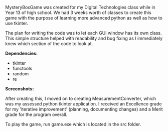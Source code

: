 MysteryBoxGame was created for my Digital Technologies class while in Year 13 of high school. We had 3 weeks worth of classes to create this game with the purpose of learning more advanced python as well as how to use tkinter.

The plan for writing the code was to let each GUI window has its own class. This simple structure helped with readability and bug fixing as I immediately knew which section of the code to look at.

**Dependencies:**
* tkinter
* functools
* random
* re

**Screenshots:**


After creating this, I moved on to creating MeasurementConverter, which was my assessed python tkinter application. I received an Excellence grade for my 'iterative improvement' (planning, documenting changes) and a Merit grade for the program overall.

To play the game, run game.exe which is located in the src folder.
